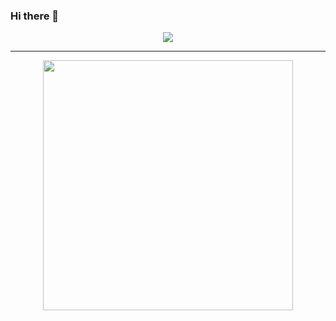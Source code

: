 ### Hi there 👋

<!--
**lushuyu/lushuyu** is a ✨ _special_ ✨ repository because its `README.md` (this file) appears on your GitHub profile.

Here are some ideas to get you started:

- 🔭 I’m currently working on ...
- 🌱 I’m currently learning ...
- 👯 I’m looking to collaborate on ...
- 🤔 I’m looking for help with ...
- 💬 Ask me about ...
- 📫 How to reach me: ...
- 😄 Pronouns: ...
- ⚡ Fun fact: ...
-->

<p align="center">
  <a href="https://count.getloli.com"><img src="https://count.getloli.com/get/@lushuyu?theme=gelbooru" /></a>
</p>

---

<p align="center">
  <a  href="https://www.luogu.com.cn/user/145596"><img  src="https://luogu.wao3.cn/api/practice?id=145596&card_width=800" height="400" /></a>
</p>
